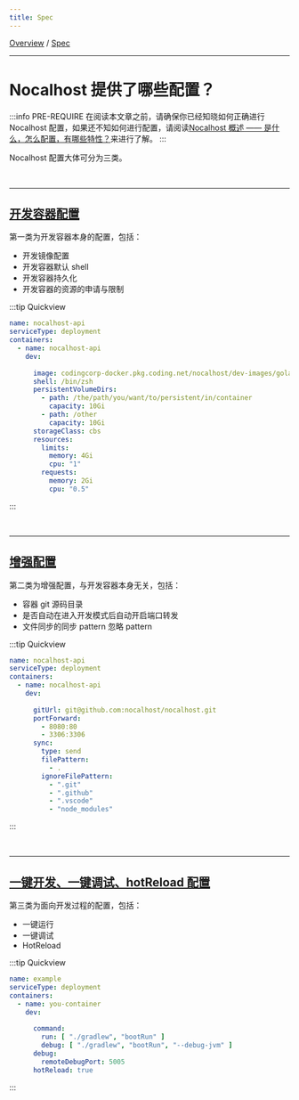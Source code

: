 ```yaml
---
title: Spec
---
```

[Overview](config.md) / [Spec](config-spec.md)
******

# Nocalhost 提供了哪些配置？

:::info PRE-REQUIRE
在阅读本文章之前，请确保你已经知晓如何正确进行 Nocalhost 配置，如果还不知如何进行配置，请阅读[Nocalhost 概述 —— 是什么，怎么配置，有哪些特性？](config-overview.md)来进行了解。
:::

Nocalhost 配置大体可分为三类。

<br/>

******
## [开发容器配置](config-dev-container.md)

第一类为开发容器本身的配置，包括：

- 开发镜像配置
- 开发容器默认 shell
- 开发容器持久化
- 开发容器的资源的申请与限制

:::tip Quickview
```yaml
name: nocalhost-api
serviceType: deployment
containers:
  - name: nocalhost-api
    dev:
      
      image: codingcorp-docker.pkg.coding.net/nocalhost/dev-images/golang:zsh
      shell: /bin/zsh
      persistentVolumeDirs:
        - path: /the/path/you/want/to/persistent/in/container
          capacity: 10Gi
        - path: /other
          capacity: 10Gi
      storageClass: cbs
      resources:
        limits:
          memory: 4Gi
          cpu: "1"
        requests:
          memory: 2Gi
          cpu: "0.5"
```
:::



<br/>

******
## [增强配置](config-enhance.md)

第二类为增强配置，与开发容器本身无关，包括：
 - 容器 git 源码目录 
 - 是否自动在进入开发模式后自动开启端口转发
 - 文件同步的同步 pattern 忽略 pattern

:::tip Quickview

```yaml
name: nocalhost-api
serviceType: deployment
containers:
  - name: nocalhost-api
    dev:
      
      gitUrl: git@github.com:nocalhost/nocalhost.git
      portForward:
        - 8080:80
        - 3306:3306
      sync:
        type: send
        filePattern:
          - .
        ignoreFilePattern:
          - ".git"
          - ".github"
          - ".vscode"
          - "node_modules"
```

:::

<br/>

******
## [一键开发、一键调试、hotReload 配置](config-develop.md)

第三类为面向开发过程的配置，包括：
 - 一键运行
 - 一键调试
 - HotReload

:::tip Quickview

```yaml
name: example
serviceType: deployment
containers:
  - name: you-container
    dev:
      
      command:
        run: [ "./gradlew", "bootRun" ]
        debug: [ "./gradlew", "bootRun", "--debug-jvm" ]
      debug:
        remoteDebugPort: 5005
      hotReload: true
```

:::

